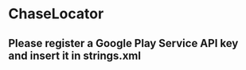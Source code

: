 # ChaseLocator

## Please register a Google Play Service API key and insert it in strings.xml 
``` <string name="google_map_api_key"></string>
